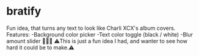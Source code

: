 # bratify
 Fun idea, that turns any text to look like Charli XCX's album covers. 
 Features: 
   -Background color picker
   -Text color toggle (black / white)
   -Blur amount slider
💚💚💚
⚠️This is just a fun idea I had, and wanter to see how hard it could be to make.⚠️
